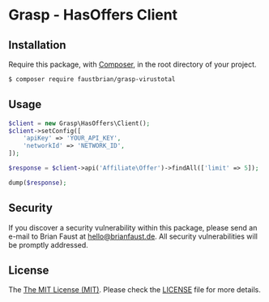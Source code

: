 # Grasp - HasOffers Client

## Installation

Require this package, with [Composer](https://getcomposer.org/), in the root directory of your project.

```bash
$ composer require faustbrian/grasp-virustotal
```

## Usage

```php
$client = new Grasp\HasOffers\Client();
$client->setConfig([
    'apiKey' => 'YOUR_API_KEY',
    'networkId' => 'NETWORK_ID',
]);

$response = $client->api('Affiliate\Offer')->findAll(['limit' => 5]);

dump($response);
```

## Security

If you discover a security vulnerability within this package, please send an e-mail to Brian Faust at hello@brianfaust.de. All security vulnerabilities will be promptly addressed.

## License

The [The MIT License (MIT)](LICENSE). Please check the [LICENSE](LICENSE) file for more details.
